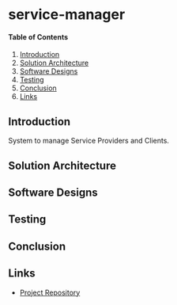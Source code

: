 # service-manager

<!--
#### [Project Page](https://achinthaharshamal.github.io/service-manager/)
System to manage Service Providers and Clients
-->

#### Table of Contents
1. [Introduction](#introduction)
2. [Solution Architecture](#solution-architecture )
3. [Software Designs](#software-designs)
4. [Testing](#testing)
5. [Conclusion](#conclusion)
6. [Links](#links)
<!--5. [Detailed budget](#detailed-budget) -->


## Introduction

<!-- The problem and solution here -->
System to manage Service Providers and Clients.

## Solution Architecture

## Software Designs

## Testing

## Conclusion

## Links
- <a href = "https://achinthaharshamal.github.io/service-manager/" target = "_blank"> Project Repository </a>
<!-- Other links to be added here-->


